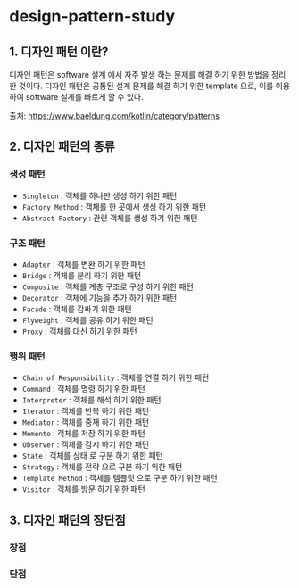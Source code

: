 # design-pattern-study

## 1. 디자인 패턴 이란?

디자인 패턴은 software 설계 에서 자주 발생 하는 문제를 해결 하기 위한 방법을 정리한 것이다.
디자인 패턴은 공통된 설계 문제를 해결 하기 위한 template 으로, 이를 이용 하여 software 설계를 빠르게 할 수 있다.

출처: https://www.baeldung.com/kotlin/category/patterns

## 2. 디자인 패턴의 종류

### 생성 패턴

- `Singleton` : 객체를 하나만 생성 하기 위한 패턴
- `Factory Method` : 객체를 한 곳에서 생성 하기 위한 패턴
- `Abstract Factory` : 관련 객체를 생성 하기 위한 패턴

### 구조 패턴

- `Adapter` : 객체를 변환 하기 위한 패턴
- `Bridge` : 객체를 분리 하기 위한 패턴
- `Composite` : 객체를 계층 구조로 구성 하기 위한 패턴
- `Decorator` : 객체에 기능을 추가 하기 위한 패턴
- `Facade` : 객체를 감싸기 위한 패턴
- `Flyweight` : 객체를 공유 하기 위한 패턴
- `Proxy` : 객체를 대신 하기 위한 패턴

### 행위 패턴

- `Chain of Responsibility` : 객체를 연결 하기 위한 패턴
- `Command` : 객체를 명령 하기 위한 패턴
- `Interpreter` : 객체를 해석 하기 위한 패턴
- `Iterator` : 객체를 반복 하기 위한 패턴
- `Mediator` : 객체를 중재 하기 위한 패턴
- `Memento` : 객체를 저장 하기 위한 패턴
- `Observer` : 객체를 감시 하기 위한 패턴
- `State` : 객체를 상태 로 구분 하기 위한 패턴
- `Strategy` : 객체를 전략 으로 구분 하기 위한 패턴
- `Template Method` : 객체를 템플릿 으로 구분 하기 위한 패턴
- `Visitor` : 객체를 방문 하기 위한 패턴

## 3. 디자인 패턴의 장단점

### 장점

### 단점